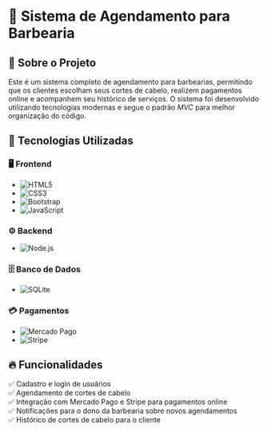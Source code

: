 # 💈 Sistema de Agendamento para Barbearia  

## 📌 Sobre o Projeto  
Este é um sistema completo de agendamento para barbearias, permitindo que os clientes escolham seus cortes de cabelo, realizem pagamentos online e acompanhem seu histórico de serviços. O sistema foi desenvolvido utilizando tecnologias modernas e segue o padrão *MVC* para melhor organização do código.  

## 🚀 Tecnologias Utilizadas  

### 🖥 Frontend  
- ![HTML5](https://img.shields.io/badge/HTML5-%23E34F26.svg?style=for-the-badge&logo=html5&logoColor=white)  
- ![CSS3](https://img.shields.io/badge/CSS3-%231572B6.svg?style=for-the-badge&logo=css3&logoColor=white)  
- ![Bootstrap](https://img.shields.io/badge/Bootstrap-%23563D7C.svg?style=for-the-badge&logo=bootstrap&logoColor=white)  
- ![JavaScript](https://img.shields.io/badge/JavaScript-%23F7DF1E.svg?style=for-the-badge&logo=javascript&logoColor=black)  

### ⚙ Backend  
- ![Node.js](https://img.shields.io/badge/Node.js-%23339933.svg?style=for-the-badge&logo=node.js&logoColor=white)  

### 🗄 Banco de Dados  
- ![SQLite](https://img.shields.io/badge/SQLite-%23003B57.svg?style=for-the-badge&logo=sqlite&logoColor=white)  

### 💳 Pagamentos  
- ![Mercado Pago](https://img.shields.io/badge/Mercado%20Pago-%2300B2E3.svg?style=for-the-badge&logo=mercadopago&logoColor=white)  
- ![Stripe](https://img.shields.io/badge/Stripe-%23646CFF.svg?style=for-the-badge&logo=stripe&logoColor=white)  

## 🔥 Funcionalidades  
✅ Cadastro e login de usuários  
✅ Agendamento de cortes de cabelo  
✅ Integração com Mercado Pago e Stripe para pagamentos online  
✅ Notificações para o dono da barbearia sobre novos agendamentos  
✅ Histórico de cortes de cabelo para o cliente  
